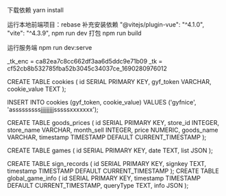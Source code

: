 下载依赖
yarn install

运行本地前端项目：rebase
补充安装依赖
"@vitejs/plugin-vue": "^4.1.0",
"vite": "^4.3.9",
npm run dev
打包
npm run build

运行服务端
npm run dev:serve

_tk_enc = ca82ea7c8cc662df3aa6d5ddc9e71b09
_tk = cf52cb8b532785fba52b3045c34037ce_1690280976012

CREATE TABLE cookies (
    id SERIAL PRIMARY KEY,
    gyf_token VARCHAR,
    cookie_value TEXT
);

INSERT INTO cookies (gyf_token, cookie_value) VALUES ('gyfnice', 'asssssssssjjjjjjjjjsssssxxxxxxx');

CREATE TABLE goods_prices (
    id SERIAL PRIMARY KEY,
    store_id INTEGER,
    store_name VARCHAR,
    month_sell INTEGER,
    price NUMERIC,
    goods_name VARCHAR,
    timestamp  TIMESTAMP DEFAULT CURRENT_TIMESTAMP
);

CREATE TABLE games (
   id SERIAL PRIMARY KEY,
   date TEXT,
   list JSON
);

CREATE TABLE sign_records (
   id SERIAL PRIMARY KEY,
   signkey TEXT,
   timestamp  TIMESTAMP DEFAULT CURRENT_TIMESTAMP
);
CREATE TABLE global_game_info (
   id SERIAL PRIMARY KEY,
   timestamp  TIMESTAMP DEFAULT CURRENT_TIMESTAMP,
   queryType TEXT,
   info JSON
);